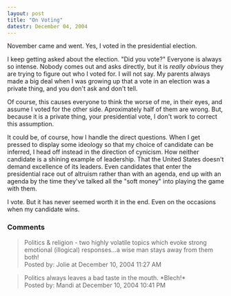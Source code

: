 ```yaml
---
layout: post
title: "On Voting"
datestr: December 04, 2004
---
```


November came and went.  Yes, I voted in the presidential election.

I keep getting asked about the election.  "Did you vote?"  Everyone is always so intense.  Nobody comes out and asks directly, but it is *really obvious* they are trying to figure out who I voted for.  I will not say.  My parents always made a big deal when I was growing up that a vote in an election was a private thing, and you don't ask and don't tell.

Of course, this causes everyone to think the worse of me, in their eyes, and assume I voted for the other side.  Aproximately half of them are wrong.  But, because it is a private thing, your presidential vote, I don't work to correct this assumption.

It could be, of course, how I handle the direct questions.  When I get pressed to display some ideology so that my choice of candidate can be inferred, I head off instead in the direction of cynicism.  How neither candidate is a shining example of leadership.  That the United States doesn't demand excellence of its leaders.  Even candidates that enter the presidential race out of altruism rather than with an agenda, end up with an agenda by the time they've talked all the "soft money" into playing the game with them.

I vote.  But it has never seemed worth it in the end.  Even on the occasions when my candidate wins.

### Comments

<blockquote>
Politics & religion - two highly volatile topics which evoke strong emotional (illogical) responses...a wise man stays away from them both!
<div class="comment-meta">Posted by: Jolie at December 10, 2004 11:27 AM</div> </blockquote>

<blockquote>
Politics always leaves a bad taste in the mouth.  *Blech!*
<div class="comment-meta">Posted by: Mandi at December 10, 2004 10:41 PM</div> </blockquote>

